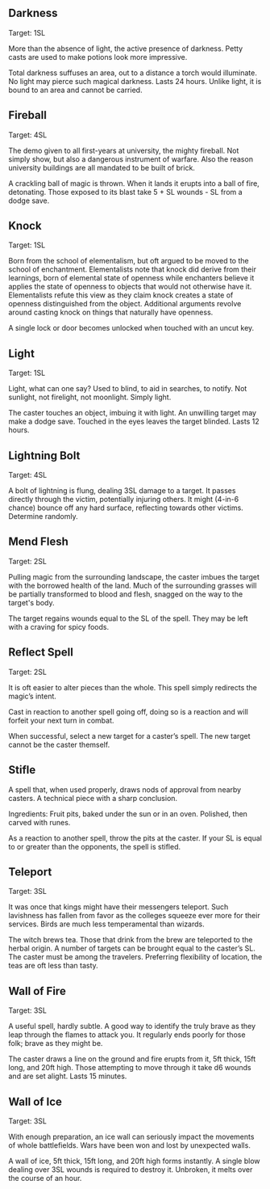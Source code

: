 ## Darkness
Target: 1SL

More than the absence of light, the active presence of darkness. Petty casts are used to make potions look more impressive.

Total darkness suffuses an area, out to a distance a torch would illuminate. No light may pierce such magical darkness. Lasts 24 hours. Unlike light, it is bound to an area and cannot be carried.
## Fireball
Target: 4SL

The demo given to all first-years at university, the mighty fireball. Not simply show, but also a dangerous instrument of warfare. Also the reason university buildings are all mandated to be built of brick.

A crackling ball of magic is thrown. When it lands it erupts into a ball of fire, detonating. Those exposed to its blast take 5 + SL wounds - SL from a dodge save.
## Knock
Target: 1SL

Born from the school of elementalism, but oft argued to be moved to the school of enchantment. Elementalists note that knock did derive from their learnings, born of elemental state of openness while enchanters believe it applies the state of openness to objects that would not otherwise have it. Elementalists refute this view as they claim knock creates a state of openness distinguished from the object. Additional arguments revolve around casting knock on things that naturally have openness. 

A single lock or door becomes unlocked when touched with an uncut key. 
## Light
Target: 1SL

Light, what can one say? Used to blind, to aid in searches, to notify. Not sunlight, not firelight, not moonlight. Simply light.

The caster touches an object, imbuing it with light. An unwilling target may make a dodge save. Touched in the eyes leaves the target blinded. Lasts 12 hours.
## Lightning Bolt
Target: 4SL

A bolt of lightning is flung, dealing 3SL damage to a target. It passes directly through the victim, potentially injuring others. It might (4-in-6 chance) bounce off any hard surface, reflecting towards other victims. Determine randomly.
## Mend Flesh
Target: 2SL

Pulling magic from the surrounding landscape, the caster imbues the target with the borrowed health of the land. Much of the surrounding grasses will be partially transformed to blood and flesh, snagged on the way to the target's body. 

The target regains wounds equal to the SL of the spell. They may be left with a craving for spicy foods.
## Reflect Spell
Target: 2SL

It is oft easier to alter pieces than the whole. This spell simply redirects the magic’s intent. 

Cast in reaction to another spell going off, doing so is a reaction and will forfeit your next turn in combat. 

When successful, select a new target for a caster’s spell. The new target cannot be the caster themself.
## Stifle

A spell that, when used properly, draws nods of approval from nearby casters. A technical piece with a sharp conclusion.

Ingredients: Fruit pits, baked under the sun or in an oven. Polished, then carved with runes.

As a reaction to another spell, throw the pits at the caster. If your SL is equal to or greater than the opponents, the spell is stifled. 
## Teleport
Target: 3SL

It was once that kings might have their messengers teleport. Such lavishness has fallen from favor as the colleges squeeze ever more for their services. Birds are much less temperamental than wizards. 

The witch brews tea. Those that drink from the brew are teleported to the herbal origin. A number of targets can be brought equal to the caster’s SL. The caster must be among the travelers. Preferring flexibility of location, the teas are oft less than tasty. 
## Wall of Fire
Target: 3SL

A useful spell, hardly subtle. A good way to identify the truly brave as they leap through the flames to attack you. It regularly ends poorly for those  folk; brave as they might be.

The caster draws a line on the ground and fire erupts from it, 5ft thick, 15ft long, and 20ft high. Those attempting to move through it take d6 wounds and are set alight. Lasts 15 minutes.
## Wall of Ice
Target: 3SL

With enough preparation, an ice wall can seriously impact the movements of whole battlefields. Wars have been won and lost by unexpected walls.

A wall of ice, 5ft thick, 15ft long, and 20ft high forms instantly. A single blow dealing over 3SL wounds is required to destroy it. Unbroken, it melts over the course of an hour.